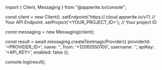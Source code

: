 import { Client, Messaging } from "@appwrite.io/console";

const client = new Client()
    .setEndpoint('https://<REGION>.cloud.appwrite.io/v1') // Your API Endpoint
    .setProject('<YOUR_PROJECT_ID>'); // Your project ID

const messaging = new Messaging(client);

const result = await messaging.createTextmagicProvider({
    providerId: '<PROVIDER_ID>',
    name: '<NAME>',
    from: '+12065550100',
    username: '<USERNAME>',
    apiKey: '<API_KEY>',
    enabled: false
});

console.log(result);
